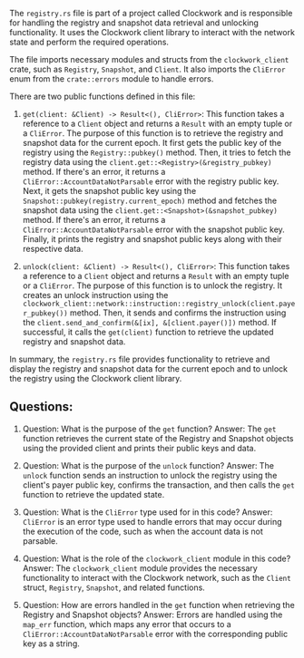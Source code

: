 The `registry.rs` file is part of a project called Clockwork and is responsible for handling the registry and snapshot data retrieval and unlocking functionality. It uses the Clockwork client library to interact with the network state and perform the required operations.

The file imports necessary modules and structs from the `clockwork_client` crate, such as `Registry`, `Snapshot`, and `Client`. It also imports the `CliError` enum from the `crate::errors` module to handle errors.

There are two public functions defined in this file:

1. `get(client: &Client) -> Result<(), CliError>`: This function takes a reference to a `Client` object and returns a `Result` with an empty tuple or a `CliError`. The purpose of this function is to retrieve the registry and snapshot data for the current epoch. It first gets the public key of the registry using the `Registry::pubkey()` method. Then, it tries to fetch the registry data using the `client.get::<Registry>(&registry_pubkey)` method. If there's an error, it returns a `CliError::AccountDataNotParsable` error with the registry public key. Next, it gets the snapshot public key using the `Snapshot::pubkey(registry.current_epoch)` method and fetches the snapshot data using the `client.get::<Snapshot>(&snapshot_pubkey)` method. If there's an error, it returns a `CliError::AccountDataNotParsable` error with the snapshot public key. Finally, it prints the registry and snapshot public keys along with their respective data.

2. `unlock(client: &Client) -> Result<(), CliError>`: This function takes a reference to a `Client` object and returns a `Result` with an empty tuple or a `CliError`. The purpose of this function is to unlock the registry. It creates an unlock instruction using the `clockwork_client::network::instruction::registry_unlock(client.payer_pubkey())` method. Then, it sends and confirms the instruction using the `client.send_and_confirm(&[ix], &[client.payer()])` method. If successful, it calls the `get(client)` function to retrieve the updated registry and snapshot data.

In summary, the `registry.rs` file provides functionality to retrieve and display the registry and snapshot data for the current epoch and to unlock the registry using the Clockwork client library.

## Questions:

1. Question: What is the purpose of the `get` function?
   Answer: The `get` function retrieves the current state of the Registry and Snapshot objects using the provided client and prints their public keys and data.

2. Question: What is the purpose of the `unlock` function?
   Answer: The `unlock` function sends an instruction to unlock the registry using the client's payer public key, confirms the transaction, and then calls the `get` function to retrieve the updated state.

3. Question: What is the `CliError` type used for in this code?
   Answer: `CliError` is an error type used to handle errors that may occur during the execution of the code, such as when the account data is not parsable.

4. Question: What is the role of the `clockwork_client` module in this code?
   Answer: The `clockwork_client` module provides the necessary functionality to interact with the Clockwork network, such as the `Client` struct, `Registry`, `Snapshot`, and related functions.

5. Question: How are errors handled in the `get` function when retrieving the Registry and Snapshot objects?
   Answer: Errors are handled using the `map_err` function, which maps any error that occurs to a `CliError::AccountDataNotParsable` error with the corresponding public key as a string.
